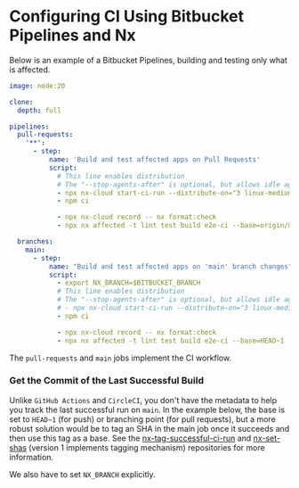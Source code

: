 # Configuring CI Using Bitbucket Pipelines and Nx

Below is an example of a Bitbucket Pipelines, building and testing only what is affected.

```yaml {% fileName="bitbucket-pipelines.yml" %}
image: node:20

clone:
  depth: full

pipelines:
  pull-requests:
    '**':
      - step:
          name: 'Build and test affected apps on Pull Requests'
          script:
            # This line enables distribution
            # The "--stop-agents-after" is optional, but allows idle agents to shut down once the "e2e-ci" targets have been requested
            - npx nx-cloud start-ci-run --distribute-on="3 linux-medium-js" --stop-agents-after="e2e-ci"
            - npm ci

            - npx nx-cloud record -- nx format:check
            - npx nx affected -t lint test build e2e-ci --base=origin/main

  branches:
    main:
      - step:
          name: "Build and test affected apps on 'main' branch changes"
          script:
            - export NX_BRANCH=$BITBUCKET_BRANCH
            # This line enables distribution
            # The "--stop-agents-after" is optional, but allows idle agents to shut down once the "e2e-ci" targets have been requested
            # - npx nx-cloud start-ci-run --distribute-on="3 linux-medium-js" --stop-agents-after="e2e-ci"
            - npm ci

            - npx nx-cloud record -- nx format:check
            - npx nx affected -t lint test build e2e-ci --base=HEAD~1
```

The `pull-requests` and `main` jobs implement the CI workflow.

### Get the Commit of the Last Successful Build

Unlike `GitHub Actions` and `CircleCI`, you don't have the metadata to help you track the last successful run on `main`. In the example below, the base is set to `HEAD~1` (for push) or branching point (for pull requests), but a more robust solution would be to tag an SHA in the main job once it succeeds and then use this tag as a base. See the [nx-tag-successful-ci-run](https://github.com/nrwl/nx-tag-successful-ci-run) and [nx-set-shas](https://github.com/nrwl/nx-set-shas) (version 1 implements tagging mechanism) repositories for more information.

We also have to set `NX_BRANCH` explicitly.
